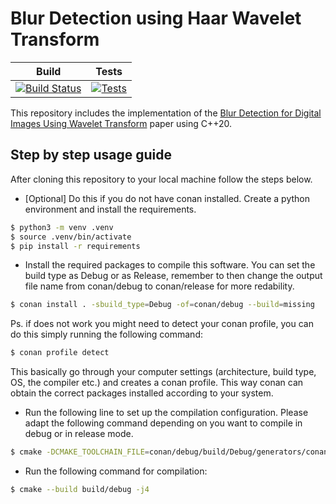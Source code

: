 # Blur Detection using Haar Wavelet Transform

| Build | Tests |
| :---: | :----: |
| [![Build Status](https://github.com/NehilDanis/blur_detection_using_wavelet_transform/actions/workflows/build.yml/badge.svg)](https://github.com/NehilDanis/blur_detection_using_wavelet_transform/actions/workflows/build.yml) | [![Tests](https://github.com/NehilDanis/blur_detection_using_wavelet_transform/actions/workflows/test.yml/badge.svg)](https://github.com/NehilDanis/blur_detection_using_wavelet_transform/actions/workflows/test.yml) |

This repository includes the implementation of the [Blur Detection for Digital Images Using Wavelet Transform](http://tonghanghang.org/pdfs/icme04_blur.pdf) paper using C++20.

## Step by step usage guide

After cloning this repository to your local machine follow the steps below.

* [Optional] Do this if you do not have conan installed. Create a python environment and install the requirements.

```bash
$ python3 -m venv .venv
$ source .venv/bin/activate
$ pip install -r requirements
```

* Install the required packages to compile this software. You can set the build type as Debug or as Release, remember to then change the output file name from conan/debug to conan/release for more redability.
```bash
$ conan install . -sbuild_type=Debug -of=conan/debug --build=missing
```

Ps. if does not work you might need to detect your conan profile, you can do this simply running the following command:
```bash
$ conan profile detect
```
This basically go through your computer settings (architecture, build type, OS, the compiler etc.) and creates a conan profile. This way conan can obtain the correct packages installed according to your system.

* Run the following line to set up the compilation configuration. Please adapt the following command depending on you want to compile in debug or in release mode.
```bash
$ cmake -DCMAKE_TOOLCHAIN_FILE=conan/debug/build/Debug/generators/conan_toolchain.cmake -DCMAKE_BUILD_TYPE=Debug -B build/debug -S .
```
* Run the following command for compilation:
```bash
$ cmake --build build/debug -j4
```
